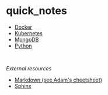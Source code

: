 # quick_notes


* [Docker](docker.md)
* [Kubernetes](kubernetes.md)
* [MongoDB](mongo.md)
* [Python](python.md)

<br>

*External resources*
* [Markdown (see Adam's cheetsheet)](https://github.com/adam-p/markdown-here/wiki/Markdown-Cheatsheet)
* [Sphinx](https://www.sphinx-doc.org/en/master/usage/restructuredtext/basics.html)
